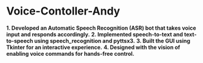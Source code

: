 # Voice-Contoller-Andy
**1. Developed an Automatic Speech Recognition (ASR) bot that takes voice input and responds accordingly.**
**2. Implemented speech-to-text and text-to-speech using speech_recognition and pyttsx3.**
**3. Built the GUI using Tkinter for an interactive experience.**
**4. Designed with the vision of enabling voice commands for hands-free control.**
